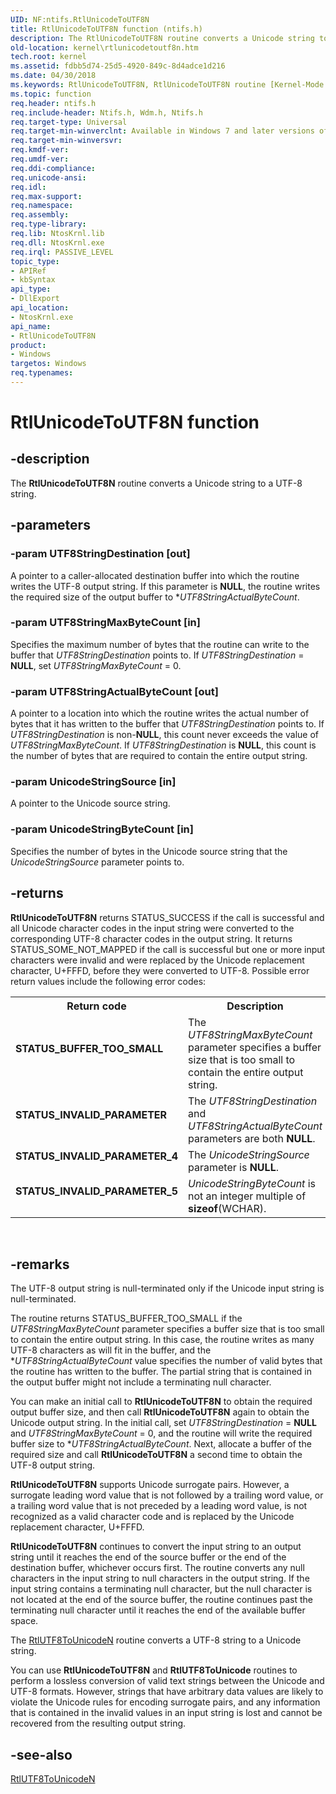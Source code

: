 ```yaml
---
UID: NF:ntifs.RtlUnicodeToUTF8N
title: RtlUnicodeToUTF8N function (ntifs.h)
description: The RtlUnicodeToUTF8N routine converts a Unicode string to a UTF-8 string.
old-location: kernel\rtlunicodetoutf8n.htm
tech.root: kernel
ms.assetid: fdbb5d74-25d5-4920-849c-8d4adce1d216
ms.date: 04/30/2018
ms.keywords: RtlUnicodeToUTF8N, RtlUnicodeToUTF8N routine [Kernel-Mode Driver Architecture], k109_8c33089a-9b47-4c33-9468-56a16caea229.xml, kernel.rtlunicodetoutf8n, wdm/RtlUnicodeToUTF8N
ms.topic: function
req.header: ntifs.h
req.include-header: Ntifs.h, Wdm.h, Ntifs.h
req.target-type: Universal
req.target-min-winverclnt: Available in Windows 7 and later versions of Windows.
req.target-min-winversvr: 
req.kmdf-ver: 
req.umdf-ver: 
req.ddi-compliance: 
req.unicode-ansi: 
req.idl: 
req.max-support: 
req.namespace: 
req.assembly: 
req.type-library: 
req.lib: NtosKrnl.lib
req.dll: NtosKrnl.exe
req.irql: PASSIVE_LEVEL
topic_type:
- APIRef
- kbSyntax
api_type:
- DllExport
api_location:
- NtosKrnl.exe
api_name:
- RtlUnicodeToUTF8N
product:
- Windows
targetos: Windows
req.typenames: 
---
```


# RtlUnicodeToUTF8N function


## -description


The <b>RtlUnicodeToUTF8N</b> routine converts a Unicode string to a UTF-8 string. 


## -parameters




### -param UTF8StringDestination [out]

A pointer to a caller-allocated destination buffer into which the routine writes the UTF-8 output string. If this parameter is <b>NULL</b>, the routine writes the required size of the output buffer to *<i>UTF8StringActualByteCount</i>. 


### -param UTF8StringMaxByteCount [in]

Specifies the maximum number of bytes that the routine can write to the buffer that <i>UTF8StringDestination</i> points to. If <i>UTF8StringDestination</i> = <b>NULL</b>, set <i>UTF8StringMaxByteCount</i> = 0. 


### -param UTF8StringActualByteCount [out]

A pointer to a location into which the routine writes the actual number of bytes that it has written to the buffer that <i>UTF8StringDestination</i> points to. If <i>UTF8StringDestination</i> is non-<b>NULL</b>, this count never exceeds the value of <i>UTF8StringMaxByteCount</i>. If <i>UTF8StringDestination</i> is <b>NULL</b>, this count is the number of bytes that are required to contain the entire output string. 


### -param UnicodeStringSource [in]

A pointer to the Unicode source string.


### -param UnicodeStringByteCount [in]

Specifies the number of bytes in the Unicode source string that the <i>UnicodeStringSource</i> parameter points to. 


## -returns



<b>RtlUnicodeToUTF8N</b> returns STATUS_SUCCESS if the call is successful and all Unicode character codes in the input string were converted to the corresponding UTF-8 character codes in the output string. It returns STATUS_SOME_NOT_MAPPED if the call is successful but one or more input characters were invalid and were replaced by the Unicode replacement character, U+FFFD, before they were converted to UTF-8. Possible error return values include the following error codes:

<table>
<tr>
<th>Return code</th>
<th>Description</th>
</tr>
<tr>
<td width="40%">
<dl>
<dt><b>STATUS_BUFFER_TOO_SMALL</b></dt>
</dl>
</td>
<td width="60%">
The <i>UTF8StringMaxByteCount</i> parameter specifies a buffer size that is too small to contain the entire output string. 

</td>
</tr>
<tr>
<td width="40%">
<dl>
<dt><b>STATUS_INVALID_PARAMETER</b></dt>
</dl>
</td>
<td width="60%">
The <i>UTF8StringDestination</i> and <i>UTF8StringActualByteCount</i> parameters are both <b>NULL</b>. 

</td>
</tr>
<tr>
<td width="40%">
<dl>
<dt><b>STATUS_INVALID_PARAMETER_4</b></dt>
</dl>
</td>
<td width="60%">
The <i>UnicodeStringSource</i> parameter is <b>NULL</b>. 

</td>
</tr>
<tr>
<td width="40%">
<dl>
<dt><b>STATUS_INVALID_PARAMETER_5</b></dt>
</dl>
</td>
<td width="60%">
<i>UnicodeStringByteCount</i> is not an integer multiple of <b>sizeof</b>(WCHAR). 

</td>
</tr>
</table>
 




## -remarks



The UTF-8 output string is null-terminated only if the Unicode input string is null-terminated.

The routine returns STATUS_BUFFER_TOO_SMALL if the <i>UTF8StringMaxByteCount</i> parameter specifies a buffer size that is too small to contain the entire output string. In this case, the routine writes as many UTF-8 characters as will fit in the buffer, and the *<i>UTF8StringActualByteCount</i> value specifies the number of valid bytes that the routine has written to the buffer. The partial string that is contained in the output buffer might not include a terminating null character.

You can make an initial call to <b>RtlUnicodeToUTF8N</b> to obtain the required output buffer size, and then call <b>RtlUnicodeToUTF8N</b> again to obtain the Unicode output string. In the initial call, set <i>UTF8StringDestination</i> = <b>NULL</b> and <i>UTF8StringMaxByteCount</i> = 0, and the routine will write the required buffer size to *<i>UTF8StringActualByteCount</i>. Next, allocate a buffer of the required size and call <b>RtlUnicodeToUTF8N</b> a second time to obtain the UTF-8 output string.

<b>RtlUnicodeToUTF8N</b> supports Unicode surrogate pairs. However, a surrogate leading word value that is not followed by a trailing word value, or a trailing word value that is not preceded by a leading word value, is not recognized as a valid character code and is replaced by the Unicode replacement character, U+FFFD.

<b>RtlUnicodeToUTF8N</b> continues to convert the input string to an output string until it reaches the end of the source buffer or the end of the destination buffer, whichever occurs first. The routine converts any null characters in the input string to null characters in the output string. If the input string contains a terminating null character, but the null character is not located at the end of the source buffer, the routine continues past the terminating null character until it reaches the end of the available buffer space.

The <a href="https://msdn.microsoft.com/library/windows/hardware/ff563018">RtlUTF8ToUnicodeN</a> routine converts a UTF-8 string to a Unicode string.

You can use <b>RtlUnicodeToUTF8N</b> and <b>RtlUTF8ToUnicode</b> routines to perform a lossless conversion of valid text strings between the Unicode and UTF-8 formats. However, strings that have arbitrary data values are likely to violate the Unicode rules for encoding surrogate pairs, and any information that is contained in the invalid values in an input string is lost and cannot be recovered from the resulting output string. 




## -see-also




<a href="https://msdn.microsoft.com/library/windows/hardware/ff563018">RtlUTF8ToUnicodeN</a>
 

 

